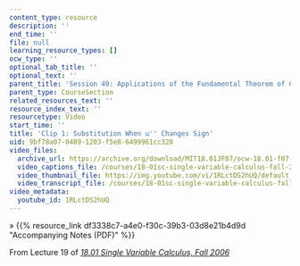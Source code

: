 ```yaml
---
content_type: resource
description: ''
end_time: ''
file: null
learning_resource_types: []
ocw_type: ''
optional_tab_title: ''
optional_text: ''
parent_title: 'Session 49: Applications of the Fundamental Theorem of Calculus'
parent_type: CourseSection
related_resources_text: ''
resource_index_text: ''
resourcetype: Video
start_time: ''
title: 'Clip 1: Substitution When u'' Changes Sign'
uid: 9bf78a07-0409-1203-f5e8-6499961cc320
video_files:
  archive_url: https://archive.org/download/MIT18.01JF07/ocw-18.01-f07-lec19_300k.mp4
  video_captions_file: /courses/18-01sc-single-variable-calculus-fall-2010/3498231b93095bd98dbb83a0653bb2e5_1RLctDS2hUQ.vtt
  video_thumbnail_file: https://img.youtube.com/vi/1RLctDS2hUQ/default.jpg
  video_transcript_file: /courses/18-01sc-single-variable-calculus-fall-2010/10cb1a7203567b3989e31d32d8e69acd_1RLctDS2hUQ.pdf
video_metadata:
  youtube_id: 1RLctDS2hUQ
---
```


» {{% resource_link df3338c7-a4e0-f30c-39b3-03d8e21b4d9d "Accompanying Notes (PDF)" %}}

From Lecture 19 of [_18.01 Single Variable Calculus, Fall 2006_](/courses/18-01-single-variable-calculus-fall-2006/video_galleries/video-lectures)